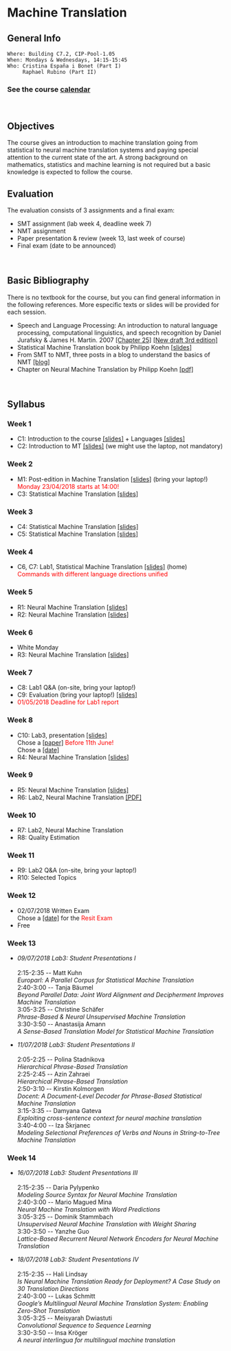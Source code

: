 # Machine Translation
## General Info
```
Where: Building C7.2, CIP-Pool-1.05
When: Mondays & Wednesdays, 14:15-15:45
Who: Cristina España i Bonet (Part I)
     Raphael Rubino (Part II)
```

### See the course [calendar](../calendars/calendarMT.md)
<br>

## Objectives

The course gives an introduction to machine translation going from statistical to neural machine translation systems and paying special attention to the current state of the art. A strong background on mathematics, statistics and machine learning is not required but a basic knowledge is expected to follow the course.
<br>

## Evaluation

The evaluation consists of 3 assignments and a final exam:
* SMT assignment (lab week 4, deadline week 7)
* NMT assignment
* Paper presentation & review (week 13, last week of course)
* Final exam (date to be announced)
<br>


## Basic Bibliography

There is no textbook for the course, but you can find general information in the following references. More especific texts or slides will be provided for each session.

* Speech and Language Processing: An introduction to natural language processing, computational linguistics,
and speech recognition by Daniel Jurafsky & James H. Martin. 2007 [[Chapter 25]](.//slides2018/biblio/JurafskyMartinChap25Draft.pdf) [[New draft 3rd edition]](https://web.stanford.edu/~jurafsky/slp3/)
* Statistical Machine Translation book by Philipp Koehn [[slides]](http://www.statmt.org/book/)
* From SMT to NMT, three posts in a blog to understand the basics of NMT [[blog]](https://devblogs.nvidia.com/introduction-neural-machine-translation-with-gpus/)
* Chapter on Neural Machine Translation by Philipp Koehn [[pdf]](https://arxiv.org/pdf/1709.07809.pdf)
<br>

## Syllabus

### Week 1

* C1: Introduction to the course [[slides]](.//slides2018/lectures/1a-introCourse.pdf) + Languages [[slides]](.//slides2018/lectures/2-introMThard.pdf) 
* C2: Introduction to MT [[slides]](.//slides2018/lectures/3-introMT.pdf) (we might use the laptop, not mandatory)

### Week 2

* M1: Post-edition in Machine Translation [[slides]](.//slides2018/lectures/4-postEditing.pdf) (bring your laptop!)
      <br><span style="color:red">Monday 23/04/2018 starts at 14:00!</span>
* C3: Statistical Machine Translation [[slides]](.//slides2018/lectures/5-SMT.pdf) 

### Week 3 

* C4: Statistical Machine Translation [[slides]](.//slides2018/lectures/5-SMT.pdf) 
* C5: Statistical Machine Translation [[slides]](.//slides2018/lectures/5-SMT.pdf) 

### Week 4

* C6, C7: Lab1, Statistical Machine Translation [[slides]](.//slides2018/lectures/6-labSMT.pdf)  (home)
<br><span style="color:red">Commands with different language directions unified</span>

### Week 5

* R1: Neural Machine Translation [[slides]](http://raphael.rubino.free.fr/uds_summer2018_nmt1.pdf)
* R2: Neural Machine Translation [[slides]](http://raphael.rubino.free.fr/uds_summer2018_nmt2.pdf)

### Week 6

* White Monday
* R3: Neural Machine Translation [[slides]](http://raphael.rubino.free.fr/uds_summer2018_nmt3.pdf)

### Week 7
 
* C8: Lab1 Q&A (on-site, bring your laptop!)
* C9: Evaluation (bring your laptop!) [[slides]](.//slides2018/lectures/7-MTEval.pdf) 
* <span style="color:red">01/05/2018 Deadline for Lab1 report</span>

### Week 8

* C10: Lab3, presentation [[slides]](.//slides2018/lectures/8-oralPresentation.pdf) 
<br>Chose a [[paper]](https://docs.google.com/document/d/1wtGHDMnnHmCnY6uv-9bRO4FfsRHZqRuCvYVfRaCp83A/edit?usp=sharing) <span style="color:red"> Before 11th June!</span> 
<br>Chose a [[date]](https://doodle.com/poll/pzcv2bngb4hiv38u)
* R4: Neural Machine Translation [[slides]](http://raphael.rubino.free.fr/uds_summer2018_nmt4.pdf)

### Week 9

* R5: Neural Machine Translation [[slides]](http://raphael.rubino.free.fr/uds_summer2018_nmt5.pdf)
* R6: Lab2, Neural Machine Translation [[PDF]](http://raphael.rubino.free.fr/uds_summer2018_nmt_lab1.pdf)

### Week 10

* R7: Lab2, Neural Machine Translation 
* R8: Quality Estimation

### Week 11

* R9: Lab2 Q&A (on-site, bring your laptop!)
* R10: Selected Topics

### Week 12 

* 02/07/2018 Written Exam
<br>Chose a [[date]](https://doodle.com/poll/yx5pithafigxdkxa) for the <span style="color:red"> Resit Exam</span> 
* Free 

### Week 13

* *09/07/2018   Lab3: Student Presentations I*
<br> <br> 2:15-2:35 -- Matt Kuhn
<br> _Europarl: A Parallel Corpus for Statistical Machine Translation_
<br> 2:40-3:00 -- Tanja Bäumel
<br> _Beyond Parallel Data: Joint Word Alignment and Decipherment Improves Machine Translation_
<br> 3:05-3:25 -- Christine Schäfer
<br> _Phrase-Based & Neural Unsupervised Machine Translation_
<br> 3:30-3:50 -- Anastasija Amann
<br> _A Sense-Based Translation Model for Statistical Machine Translation_

 
* *11/07/2018   Lab3: Student Presentations II*
<br> <br> 2:05-2:25 -- Polina Stadnikova
<br> _Hierarchical Phrase-Based Translation_
<br> 2:25-2:45 -- Azin Zahraei
<br> _Hierarchical Phrase-Based Translation_
<br> 2:50-3:10 -- Kirstin Kolmorgen
<br> _Docent: A Document-Level Decoder for Phrase-Based Statistical Machine Translation_
<br> 3:15-3:35 -- Damyana Gateva
<br> _Exploiting cross-sentence context for neural machine translation_
<br> 3:40-4:00 -- Iza Škrjanec
<br> _Modeling Selectional Preferences of Verbs and Nouns in String-to-Tree Machine Translation_

### Week 14

* *16/07/2018   Lab3: Student Presentations III*
<br> <br> 2:15-2:35 -- Daria Pylypenko
<br> _Modeling Source Syntax for Neural Machine Translation_
<br> 2:40-3:00 -- Mario Magued Mina
<br> _Neural Machine Translation with Word Predictions_
<br> 3:05-3:25 -- Dominik Stammbach
<br> _Unsupervised Neural Machine Translation with Weight Sharing_
<br> 3:30-3:50 -- Yanzhe Guo
<br> _Lattice-Based Recurrent Neural Network Encoders for Neural Machine Translation_

 
* *18/07/2018   Lab3: Student Presentations IV*
<br> <br> 2:15-2:35 -- Hali Lindsay
<br> _Is Neural Machine Translation Ready for Deployment? A Case Study on 30 Translation Directions_
<br> 2:40-3:00 -- Lukas Schmitt
<br> _Google’s Multilingual Neural Machine Translation System: Enabling Zero-Shot Translation_
<br> 3:05-3:25 -- Meisyarah Dwiastuti
<br> _Convolutional Sequence to Sequence Learning_
<br> 3:30-3:50 -- Insa Kröger
<br> _A neural interlingua for multilingual machine translation_



